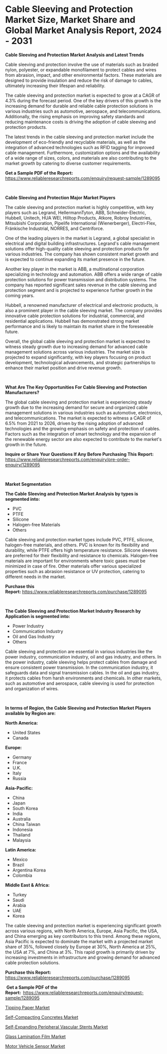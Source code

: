 <p><h1>Cable Sleeving and Protection Market Size, Market Share and Global Market Analysis Report, 2024 - 2031</h1></p><p><strong>Cable Sleeving and Protection Market Analysis and Latest Trends</strong></p>
<p><p>Cable sleeving and protection involve the use of materials such as braided nylon, polyester, or expandable monofilament to protect cables and wires from abrasion, impact, and other environmental factors. These materials are designed to provide insulation and reduce the risk of damage to cables, ultimately increasing their lifespan and reliability.</p><p>The cable sleeving and protection market is expected to grow at a CAGR of 4.3% during the forecast period. One of the key drivers of this growth is the increasing demand for durable and reliable cable protection solutions in various industries such as automotive, aerospace, and telecommunications. Additionally, the rising emphasis on improving safety standards and reducing maintenance costs is driving the adoption of cable sleeving and protection products.</p><p>The latest trends in the cable sleeving and protection market include the development of eco-friendly and recyclable materials, as well as the integration of advanced technologies such as RFID tagging for improved cable management. Furthermore, customization options and the availability of a wide range of sizes, colors, and materials are also contributing to the market growth by catering to diverse customer requirements.</p></p>
<p><strong>Get a Sample PDF of the Report:&nbsp;</strong> <a href="https://www.reliableresearchreports.com/enquiry/request-sample/1289095">https://www.reliableresearchreports.com/enquiry/request-sample/1289095</a></p>
<p>&nbsp;</p>
<p><strong>Cable Sleeving and Protection Major Market Players</strong></p>
<p><p>The cable sleeving and protection market is highly competitive, with key players such as Legrand, HellermannTyton, ABB, Schneider-Electric, Hubbell, Unitech, HUA WEI, Hilltop Products, Atkore, Robroy Industries, Mitsubishi Corporation, Pipelife International (Wienerberger), Electri-Flex, Fränkische Industrial, NORRES, and Centriforce.</p><p>One of the leading players in the market is Legrand, a global specialist in electrical and digital building infrastructures. Legrand's cable management solutions offer high-quality cable sleeving and protection products for various industries. The company has shown consistent market growth and is expected to continue expanding its market presence in the future.</p><p>Another key player in the market is ABB, a multinational corporation specializing in technology and automation. ABB offers a wide range of cable protection solutions for power transmission and distribution systems. The company has reported significant sales revenue in the cable sleeving and protection segment and is projected to experience further growth in the coming years.</p><p>Hubbell, a renowned manufacturer of electrical and electronic products, is also a prominent player in the cable sleeving market. The company provides innovative cable protection solutions for industrial, commercial, and residential applications. Hubbell has demonstrated strong market performance and is likely to maintain its market share in the foreseeable future.</p><p>Overall, the global cable sleeving and protection market is expected to witness steady growth due to increasing demand for advanced cable management solutions across various industries. The market size is projected to expand significantly, with key players focusing on product development, technological advancements, and strategic partnerships to enhance their market position and drive revenue growth.</p></p>
<p>&nbsp;</p>
<p><strong>What Are The Key Opportunities For Cable Sleeving and Protection Manufacturers?</strong></p>
<p><p>The global cable sleeving and protection market is experiencing steady growth due to the increasing demand for secure and organized cable management solutions in various industries such as automotive, electronics, and telecommunications. The market is expected to witness a CAGR of 6.5% from 2021 to 2026, driven by the rising adoption of advanced technologies and the growing emphasis on safety and protection of cables. Factors such as the integration of smart technology and the expansion of the renewable energy sector are also expected to contribute to the market's growth in the future.</p></p>
<p><strong>Inquire or Share Your Questions If Any Before Purchasing This Report:</strong> <a href="https://www.reliableresearchreports.com/enquiry/pre-order-enquiry/1289095">https://www.reliableresearchreports.com/enquiry/pre-order-enquiry/1289095</a></p>
<p>&nbsp;</p>
<p><strong>Market Segmentation</strong></p>
<p><strong>The Cable Sleeving and Protection Market Analysis by types is segmented into:</strong></p>
<p><ul><li>PVC</li><li>PTFE</li><li>Silicone</li><li>Halogen-free Materials</li><li>Others</li></ul></p>
<p><p>Cable sleeving and protection market types include PVC, PTFE, silicone, halogen-free materials, and others. PVC is known for its flexibility and durability, while PTFE offers high temperature resistance. Silicone sleeves are preferred for their flexibility and resistance to chemicals. Halogen-free materials are important for environments where toxic gases must be minimized in case of fire. Other materials offer various specialized properties such as abrasion resistance or UV protection, catering to different needs in the market.</p></p>
<p><strong>Purchase this Report:&nbsp;</strong><a href="https://www.reliableresearchreports.com/purchase/1289095">https://www.reliableresearchreports.com/purchase/1289095</a></p>
<p>&nbsp;</p>
<p><strong>The Cable Sleeving and Protection Market Industry Research by Application is segmented into:</strong></p>
<p><ul><li>Power Industry</li><li>Communication Industry</li><li>Oil and Gas Industry</li><li>Others</li></ul></p>
<p><p>Cable sleeving and protection are essential in various industries like the power industry, communication industry, oil and gas industry, and others. In the power industry, cable sleeving helps protect cables from damage and ensure consistent power transmission. In the communication industry, it safeguards data and signal transmission cables. In the oil and gas industry, it protects cables from harsh environments and chemicals. In other markets, such as automotive and aerospace, cable sleeving is used for protection and organization of wires.</p></p>
<p>&nbsp;</p>
<p><strong>In terms of Region, the Cable Sleeving and Protection Market Players available by Region are:</strong></p>
<p>
    <p> <strong> North America: </strong>
        <ul>
            <li>United States</li>
            <li>Canada</li>
        </ul>
        </p> 
    <p> <strong> Europe: </strong>
        <ul>
            <li>Germany</li>
            <li>France</li>
            <li>U.K.</li>
            <li>Italy</li>
            <li>Russia</li>
        </ul>
        </p> 
    <p> <strong> Asia-Pacific: </strong>
        <ul>
            <li>China</li>
            <li>Japan</li>
            <li>South Korea</li>
            <li>India</li>
            <li>Australia</li>
            <li>China Taiwan</li>
            <li>Indonesia</li>
            <li>Thailand</li>
            <li>Malaysia</li>
        </ul>
        </p> 
    <p> <strong> Latin America: </strong>
        <ul>
            <li>Mexico</li>
            <li>Brazil</li>
            <li>Argentina Korea</li>
            <li>Colombia</li>
        </ul>
        </p> 
    <p> <strong> Middle East & Africa: </strong>
        <ul>
            <li>Turkey</li>
            <li>Saudi</li>
            <li>Arabia</li>
            <li>UAE</li>
            <li>Korea</li>
        </ul>
    </p>
    </p>
<p><p>The cable sleeving and protection market is experiencing significant growth across various regions, with North America, Europe, Asia Pacific, the USA, and China emerging as key contributors to this trend. Among these regions, Asia Pacific is expected to dominate the market with a projected market share of 35%, followed closely by Europe at 30%, North America at 25%, the USA at 7%, and China at 3%. This rapid growth is primarily driven by increasing investments in infrastructure and growing demand for advanced cable protection solutions.</p></p>
<p><strong>Purchase this Report: </strong><a href="https://www.reliableresearchreports.com/purchase/1289095">https://www.reliableresearchreports.com/purchase/1289095</a></p>
<p>&nbsp;<strong>Get a Sample PDF of the Report:&nbsp;&nbsp;</strong><a href="https://www.reliableresearchreports.com/enquiry/request-sample/1289095">https://www.reliableresearchreports.com/enquiry/request-sample/1289095</a></p>
<p><strong></strong></p>
<p><p><a href="https://view.publitas.com/reportprime-1/tipping-paper-market-analysis-and-market-size-global-industry-overview-market-segmentation-and-forecast-2024-to-2031/">Tipping Paper Market</a></p><p><a href="https://simplistic-meeting-7ee.notion.site/Self-Compacting-Concretes-Market-Centers-on-Aspects-such-as-Market-Growth-Market-Share-Market-Oppo-83df90859f1e4bae9a6c3d05a1976b1e">Self-Compacting Concretes Market</a></p><p><a href="https://eight-handstand-8fb.notion.site/Self-Expanding-Peripheral-Vascular-Stents-Market-with-the-goal-of-estimating-the-market-size-and-fut-2395234843464770b00b0448412ab163">Self-Expanding Peripheral Vascular Stents Market</a></p><p><a href="https://view.publitas.com/reportprime-1/global-glass-lamination-film-market-by-types-applications-and-major-players-with-regional-growth-rate-analysis-and-development-situation-from-2024-to-2031/">Glass Lamination Film Market</a></p><p><a href="https://skillful-vermicelli-b89.notion.site/Motor-Vehicle-Sensor-Market-Size-Growth-Outlook-from-2024-to-2031-projecting-at-Market-s-Trends-An-1c3361cfb8104b3c9d54ac80d3916148">Motor Vehicle Sensor Market</a></p></p>